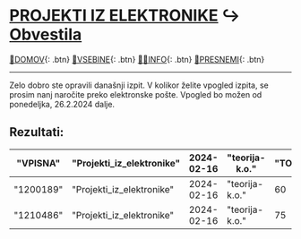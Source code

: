 # [PROJEKTI IZ ELEKTRONIKE](../index) ↪ [Obvestila](./index.md)

[🏡DOMOV](../index.md){: .btn}
[📝VSEBINE](../Vsebine/index.md){: .btn}
[👨‍🎓INFO](../info.md){: .btn}
[💾PRESNEMI](../Presnemi/index.md){: .btn}

---
 
Zelo dobro ste opravili današnji izpit. V kolikor želite vpogled izpita, se prosim nanj naročite preko elektronske pošte. Vpogled bo možen od ponedeljka, 26.2.2024 dalje.

## Rezultati:

| "VPISNA" | "Projekti_iz_elektronike" | 2024-02-16 | "teorija-k.o." | "TOČKE" | "OCENA [%]" |
| ---- | ---- | ---- | ---- | ---- | ---- |
| "1200189" | "Projekti_iz_elektronike" | 2024-02-16 | "teorija-k.o." | 60 | 60% |
| "1210486" | "Projekti_iz_elektronike" | 2024-02-16 | "teorija-k.o." | 75 | 75% |

